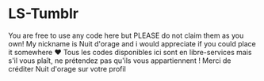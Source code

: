# LS-Tumblr
You are free to use any code here but PLEASE do not claim them as you own! My nickname is Nuit d'orage and i would appreciate if you could place it somewhere ♥
Tous les codes disponibles ici sont en libre-services mais s'il vous plaît, ne prétendez pas qu'ils vous appartiennent ! Merci de créditer Nuit d'orage sur votre profil
